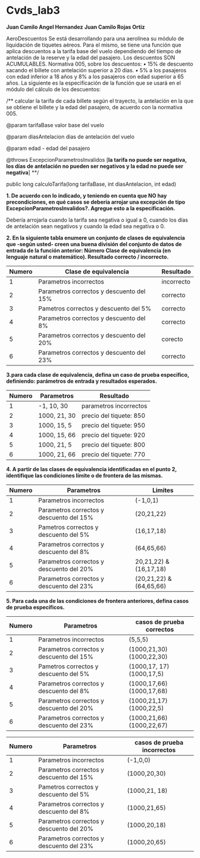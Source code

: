 # Cvds_lab3

**Juan Camilo Angel Hernandez**
**Juan Camilo Rojas Ortiz**

AeroDescuentos
Se está desarrollando para una aerolínea su módulo de liquidación de tiquetes aéreos. Para el mismo, se tiene una función que aplica descuentos a la tarifa base del vuelo dependiendo del tiempo de antelación de la reserve y la edad del pasajero. Los descuentos SON ACUMULABLES.
Normativa 005, sobre los descuentos:
• 15% de descuento sacando el billete con antelación superior a 20 días.
• 5% a los pasajeros con edad inferior a 18 años y 8% a los pasajeros con edad superior a 65 años.
La siguiente es la especificación de la función que se usará en el módulo del cálculo de los descuentos:

/**
calcular la tarifa de cada billete según el trayecto, la antelación en la que se obtiene el billete y la edad del pasajero, de acuerdo con la normativa 005.

@param tarifaBase valor base del vuelo

@param diasAntelacion dias de antelación del vuelo

@param edad - edad del pasajero

@throws ExcepcionParametrosInvalidos [**la tarifa no puede ser negativa, los días de antelación no pueden ser negativos y la edad no puede ser negativa**]
**/

public long calculoTarifa(long tarifaBase, int diasAntelacion, int edad)

**1. De acuerdo con lo indicado, y teniendo en cuenta que NO hay precondiciones, en qué casos se debería arrojar una excepción de tipo ExcepcionParametrosInvalidos?. Agregue esto a la especificación.**

  Debería arrojarla cuando la tarifa sea negativa o igual a 0, cuando los días de antelación sean negativos y cuando la edad sea  negativa o 0.
  
**2. En la siguiente tabla enumere un conjunto de clases de equivalencia que -según usted- creen una buena división del conjunto de datos de entrada de la función anterior: Número Clase de equivalencia (en lenguaje natural o matemático). Resultado correcto / incorrecto.**

| Numero  | Clase de equivalencia   | Resultado | 
| ---  | ---  | --- | 
| 1   | Parametros incorrectos | incorrecto |
| 2  | Parametros correctos y descuento del 15% | correcto |
| 3 | Pametros correctos y descuento del 5% | correcto |
| 4 | Parametros correctos y descuento del 8%| correcto |
| 5 | Parametros correctos y descuento del 20% | corecto |
| 6 | Parametros correctos y descuento del 23%|   correcto |

**3.para cada clase de equivalencia, defina un caso de prueba específico, definiendo: parámetros de entrada y resultados esperados.**

| Numero  | Parametros   | Resultado | 
| ---  | ---  | --- | 
|1 | -1, 10, 30 | parametros incorrectos|
|2 |1000, 21, 30 | precio del tiquete: 850|
|3 |1000, 15, 5 | precio del tiquete: 950|
|4 |1000, 15, 66 | precio del tiquete: 920|
|5 |1000, 21, 5 | precio del tiquete: 800|
|6 |1000, 21, 66 | precio del tiquete: 770|

**4. A partir de las clases de equivalencia identificadas en el punto 2, identifique las condiciones límite o de frontera de las mismas.**

| Numero  | Parametros   | Limites | 
| ---  | ---  | --- | 
|1 |Parametros incorrectos|  (-1,0,1)|
|2 |Parametros correctos y descuento del 15% | (20,21,22)|
|3 |Pametros correctos y descuento del 5% | (16,17,18)|
|4 |Parametros correctos y descuento del 8% | (64,65,66)|
|5 |Parametros correctos y descuento del 20% | 20,21,22) & (16,17,18) |
|6 |Parametros correctos y descuento del 23%  | (20,21,22) & (64,65,66)  |


**5. Para cada una de las condiciones de frontera anteriores, defina casos de prueba específicos.**

| Numero  | Parametros   | casos de prueba correctos | 
| ---  | ---  | --- | 
|1 |Parametros incorrectos| (5,5,5) | 
|2 |Parametros correctos y descuento del 15% | (1000,21,30) (1000,22,30) |
|3 |Pametros correctos y descuento del 5% | (1000,17, 17) (1000,17,5)|
|4 |Parametros correctos y descuento del 8% | (1000,17,66) (1000,17,68)|
|5 |Parametros correctos y descuento del 20% | (1000,21,17)  (1000,22,5) |
|6 |Parametros correctos y descuento del 23%  | (1000,21,66)  (1000,22,67) |

| Numero  | Parametros   | casos de prueba incorrectos | 
| ---  | ---  | --- | 
|1 |Parametros incorrectos| (-1,0,0) | 
|2 |Parametros correctos y descuento del 15% | (1000,20,30)  |
|3 |Pametros correctos y descuento del 5% | (1000,21, 18) |
|4 |Parametros correctos y descuento del 8% | (1000,21,65)|
|5 |Parametros correctos y descuento del 20% | (1000,20,18) |
|6 |Parametros correctos y descuento del 23%  | (1000,20,65)  |
